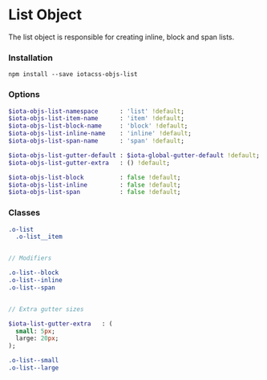 # List Object #

The list object is responsible for creating inline, block and span lists.


### Installation ###

```
npm install --save iotacss-objs-list
```


### Options ###

```sass
$iota-objs-list-namespace      : 'list' !default;
$iota-objs-list-item-name      : 'item' !default;
$iota-objs-list-block-name     : 'block' !default;
$iota-objs-list-inline-name    : 'inline' !default;
$iota-objs-list-span-name      : 'span' !default;

$iota-objs-list-gutter-default : $iota-global-gutter-default !default;
$iota-objs-list-gutter-extra   : () !default;

$iota-objs-list-block          : false !default;
$iota-objs-list-inline         : false !default;
$iota-objs-list-span           : false !default;
```


### Classes ###

```sass
.o-list
  .o-list__item


// Modifiers

.o-list--block
.o-list--inline
.o-list--span


// Extra gutter sizes

$iota-list-gutter-extra   : (
  small: 5px;
  large: 20px;
);

.o-list--small
.o-list--large
```
